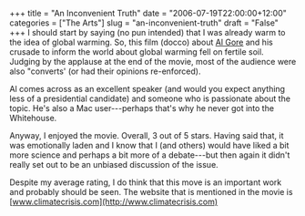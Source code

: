 +++
title = "An Inconvenient Truth"
date = "2006-07-19T22:00:00+12:00"
categories = ["The Arts"]
slug = "an-inconvenient-truth"
draft = "False"
+++
I should start by saying (no pun intended) that I was already warm to
the idea of global warming. So, this film (docco) about [Al
Gore](http://en.wikipedia.org/wiki/Al_Gore) and his crusade to inform
the world about global warming fell on fertile soil. Judging by the
applause at the end of the movie, most of the audience were also
"converts' (or had their opinions re-enforced).

Al comes across as an excellent speaker (and would you expect
anything less of a presidential candidate) and someone who is
passionate about the topic. He's also a Mac user---perhaps that's why
he never got into the Whitehouse.

Anyway, I enjoyed the movie. Overall, 3 out of 5 stars.
Having said that, it was emotionally laden and I know that I (and
others) would have liked a bit more science and perhaps a bit more of
a debate---but then again it didn't really set out to be an unbiased
discussion of the issue.

Despite my average rating, I do think that this move is an
important work and probably should be seen.
The website that is mentioned in the movie is
[www.climatecrisis.com](http://www.climatecrisis.com)

